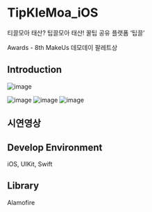 # TipKleMoa_iOS

티끌모아 태산? 팁끌모아 태산! 꿀팁 공유 플랫폼 ‘팁끌’

Awards - 8th MakeUs 데모데이 팔레트상

## Introduction
![image](https://user-images.githubusercontent.com/37764504/129726010-3ba3d417-9789-426e-bf73-cf7116619dbd.png)

![image](https://user-images.githubusercontent.com/37764504/129726081-51710691-eef6-43f5-bedd-ffbc1e990859.png)
![image](https://user-images.githubusercontent.com/37764504/129726117-edd6a925-252c-4825-ba24-794aa6c6ec07.png)
![image](https://user-images.githubusercontent.com/37764504/129726123-58bc395f-e53a-4202-8c77-8499c6d4a283.png)


## 시연영상


## Develop Environment
iOS, UIKit, Swift

## Library
Alamofire
